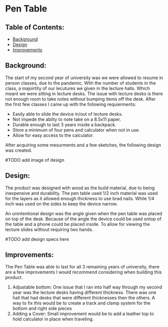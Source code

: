 # Pen Table

## Table of Contents:
- [Background](#Background)
- [Design](#Design)
- [Improvements](#Improvements)


## Background:
The start of my second year of university was we were allowed to resume in person classes, due to the pandemic. With the number of students in the class, a majoirtity of our lecutures we given in the lecture halls. Which meant we were sitting in lecture desks. The issue with lecture desks is there not enough room to take notes without bumping items off the desk.  After the first few classes I came up with the following requierments: 
- Easily able to slide the device in/out of lecture desks.
- Not impede the abilty to note take on a 8.5x11 paper.
- Durable enough to last 3 years inside a backpack.
- Store a minimum of four pens and calculator when not in use.
- Allow for easy access to the calculator.

After acquiring some mesurments and a few sketches, the following design was created.

 #TODO add image of design

## Design:

The product was designed with wood as the build material, due to being inexpensive and durability. The pen table used 1/2 inch material was used for the layers as it allowed enough thickness to use brad nails. While 1/4 inch was used on the sides to keep the device narrow.


An unintentional design was the angle given when the pen table was placed on top of the desk. Because of the angle the device could be used ontop of the table and a phone could be placed inside. To allow for viewing the lecture slides without requiring two hands. 


 #TODO add design specs here

## Improvements:
The Pen Table was able to last for all 3 remaining years of university, there are a few improvements I would recommend considering when building this product.
1) Adjustable bottom: One issue that I ran into half way through my second year was the lecture desks having different thickness. There was one hall that had desks that were different thicknesses then the others. A way to fix this would be to create a track and clamp system for the bottom and right side pieces
2) Adding a Cover: Small improvement would be to add a leather top to hold calculator in place when traveling.
  
